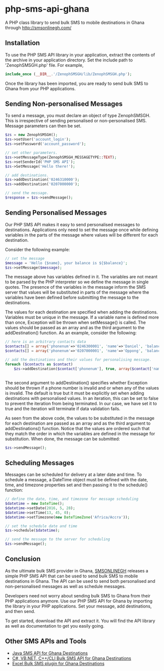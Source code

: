# php-sms-api-ghana
A PHP class library to send bulk SMS to mobile destinations in Ghana through http://smsonlinegh.com/



## Installation
To use the PHP SMS API library in your application, extract the contents of the archive in your application directory. Set the include path to 'ZenophSMSGH.php' file. For example,


```php
include_once (__DIR__.'/ZenophSMSGH/lib/ZenophSMSGH.php');
```

Once the library has been imported, you are ready to send bulk SMS to Ghana from your PHP applications.


## Sending Non-personalised Messages
To send a message, you must declare an object of type ZenophSMSGH. This is irrespective of sending personalised or non-personalised SMS. Message parameters can then be set.

```php
$zs = new ZenophSMSGH();
$zs->setUser('account_login');
$zs->setPassword('account_password');

// set other parameters.
$zs->setMessageType(ZenophSMSGH_MESSAGETYPE::TEXT);
$zs->setSenderId('PHP SMS API');
$zs->SetMessage('Hello there!');

// add destinations.
$zs->addDestination('0246310000');
$zs->addDestination('0207000000');

// send the message.
$response = $zs->sendMessage();
```

## Sending Personalised Messages
Our PHP SMS API makes it easy to send personalised messages to destinations. Applications only need to set the message once while defining variables in the parts of the message where values will be different for each destination.

Consider the following example:

```php
// set the message
$message = 'Hello {$name}, your balance is ${$balance}';
$zs->setMessage($message);
```

The message above has variables defined in it. The variables are not meant to be parsed by the PHP interpreter so we define the
message in single quotes. The presence of the variables in the message inform the SMS server that values will be substituted in parts of the message where the variables have been defined before submitting the message to the destinations.

The values for each destination are specified when adding the destinations. Variables must be unique in the message. If a variable name is defined more than once, Exception will be thrown when setMessage() is called. The values should be passed as an array and as the third argument to the addDestination() function. As an example, consider the following:

```php
// here is an arbitrary contacts data
$contacts[] = array('phonenum'=>'0246300001', 'name'=>'Daniel', 'balance'=>546.89);
$contacts[] = array('phonenum'=>'0207000001', 'name'=>'Oppong', 'balance'=>324.56);

// add the destinations and their values for personalising message.
foreach ($contacts as $contact)
    $zs->addDestination($contact['phonenum'], true, array($contact['name'], $contact['balance']));
    
```

The second argument to addDestination() specifies whether Exception should be thrown if a phone number is invalid and or when any of the values is invalid. The default is true but it must be explicitly set when adding destinations with personalised values. In an iteration, this can be set to false to prevent the iteration from being terminated. In our case, we have set it to true and the iteration will terminate if data validation fails.

As seen from the above code, the values to be substituted in the message for each destination are passed as an array and as the third argument to addDestinations() function. Notice that the values are ordered such that they match the order in which the variables are defined in the message for substitution. When done, the message can be submitted:

```php
$zs->sendMessage();
````

## Scheduling Messages
Messages can be scheduled for delivery at a later date and time. To schedule a message, a DateTime object must be defined with the date, time, and timezone properties set and then passing it to the schedule() function:

```php
// define the date, time, and timezone for message scheduling
$datetime = new DateTime();
$datetime->setDate(2016, 5, 28);
$datetime->setTime(13, 45, 0);
$datetime->setTimezone(new DateTimeZone('Africa/Accra'));

// set the schedule date and time
$zs->schedule($datetime);

// send the message to the server for scheduling
$zs->sendMessage();
```



## Conclusion
As the ultimate bulk SMS provider in Ghana, <a alt='Cheap bulk SMS provider in Ghana' href='http://smsonlinegh.com/'>SMSONLINEGH</a> releases a simple PHP SMS API that can be used to send bulk SMS to mobile destinations in Ghana. The API can be used to send both personalised and non-personalised messages as well as schedule messages. 

Developers need not worry about sending bulk SMS to Ghana from their PHP applications anymore. Use our PHP SMS API for Ghana by importing the library in your PHP applications. Set your message, add destinations, and then send.

To get started, download the API and extract it. You will find the API library as well as documentation to get you easily going.

## Other SMS APIs and Tools
- <a alt='Java SMS API for Ghana Destinations' target='_blank' href='http://smsonlinegh.com/resources.php?page=java-api'>Java SMS API for Ghana Destinations</a>
- <a alt='C#, VB.NET, C++/CLI SMS API for Ghana Destinations' target='_blank' href='http://smsonlinegh.com/resources.php?page=dotnet-api'>C#, VB.NET, C++/CLI Bulk SMS API for Ghana Destinations</a>
- <a alt='Send Bulk SMS in Ghana from Excel spreadsheet' target='_blank' href='http://smsonlinegh.com/resources.php?page=excel-sms-plugin'>Excel Bulk SMS plugin for Ghana Destinations</a>
